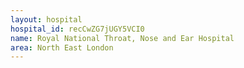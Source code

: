 ```yaml
---
layout: hospital
hospital_id: recCwZG7jUGY5VCI0
name: Royal National Throat, Nose and Ear Hospital
area: North East London
---
```

